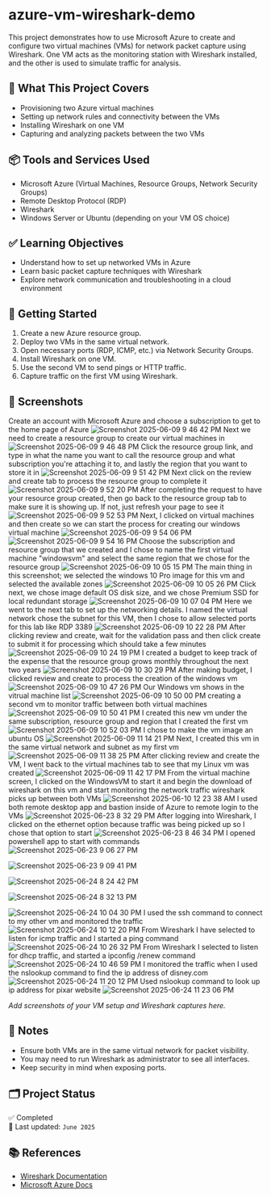 # azure-vm-wireshark-demo

This project demonstrates how to use Microsoft Azure to create and configure two virtual machines (VMs) for network packet capture using Wireshark. One VM acts as the monitoring station with Wireshark installed, and the other is used to simulate traffic for analysis.

## 🔧 What This Project Covers

- Provisioning two Azure virtual machines
- Setting up network rules and connectivity between the VMs
- Installing Wireshark on one VM
- Capturing and analyzing packets between the two VMs

## 📦 Tools and Services Used

- Microsoft Azure (Virtual Machines, Resource Groups, Network Security Groups)
- Remote Desktop Protocol (RDP)
- Wireshark
- Windows Server or Ubuntu (depending on your VM OS choice)

## ✅ Learning Objectives

- Understand how to set up networked VMs in Azure
- Learn basic packet capture techniques with Wireshark
- Explore network communication and troubleshooting in a cloud environment

## 🚀 Getting Started

1. Create a new Azure resource group.
2. Deploy two VMs in the same virtual network.
3. Open necessary ports (RDP, ICMP, etc.) via Network Security Groups.
4. Install Wireshark on one VM.
5. Use the second VM to send pings or HTTP traffic.
6. Capture traffic on the first VM using Wireshark.

## 📸 Screenshots
Create an account with Microsoft Azure and choose a subscription to get to the home page of Azure
![Screenshot 2025-06-09 9 46 42 PM](https://github.com/user-attachments/assets/405c154a-b484-4272-a629-d2aaf3cb86f6)
Next we need to create a resource group to create our virtual machines in 
![Screenshot 2025-06-09 9 46 48 PM](https://github.com/user-attachments/assets/bfee635f-eb04-4673-bb60-8c772b261fa6)
Click the resource group link, and type in what the name you want to call the resource group and what subscription you're attaching it to, and lastly the region that you want to store it in
![Screenshot 2025-06-09 9 51 42 PM](https://github.com/user-attachments/assets/86f86388-0a6c-4818-860f-80ddbd4b5c10)
Next click on the review and create tab to process the resource group to complete it
![Screenshot 2025-06-09 9 52 20 PM](https://github.com/user-attachments/assets/6c0b7fa7-da9c-45fa-a4e0-d1ec5092278d)
After completing the request to have your resource group created, then go back to the resource group tab to make sure it is showing up. If not, just refresh your page to see it
![Screenshot 2025-06-09 9 52 53 PM](https://github.com/user-attachments/assets/4ebadcf7-27be-4df5-ac61-2d748fd6cda9)
Next, I clicked on virtual machines and then create so we can start the process for creating our windows virtual machine
![Screenshot 2025-06-09 9 54 06 PM](https://github.com/user-attachments/assets/78f3b209-aad7-4766-8037-33671c16e80c)
![Screenshot 2025-06-09 9 54 16 PM](https://github.com/user-attachments/assets/73da6bf8-5b85-44b7-a834-4ed30f4f4847)
Choose the subscription and resource group that we created and I chose to name the first virtual machine "windowsvm" and select the same region that we chose for the resource group
![Screenshot 2025-06-09 10 05 15 PM](https://github.com/user-attachments/assets/5290f89c-82a7-47a8-85dd-6f7552b28266)
The main thing in this screenshot; we selected the windows 10 Pro image for this vm and selected the available zones
![Screenshot 2025-06-09 10 05 26 PM](https://github.com/user-attachments/assets/295e174f-eaa6-4fbe-b739-53df8a76c107)
Click next, we chose image default OS disk size, and we chose Premium SSD for local redundant storage
![Screenshot 2025-06-09 10 07 04 PM](https://github.com/user-attachments/assets/1e264d51-8549-40b3-8030-bd63d1f0926a)
Here we went to the next tab to set up the networking details. I named the virtual network chose the subnet for this VM, then I chose to allow selected ports for this lab like RDP 3389
![Screenshot 2025-06-09 10 22 28 PM](https://github.com/user-attachments/assets/87d7cff2-3b35-4a2f-b90e-92995976a4c2)
After clicking review and create, wait for the validation pass and then click create to submit it for processing which should take a few minutes
![Screenshot 2025-06-09 10 24 19 PM](https://github.com/user-attachments/assets/1d95b85c-2107-4817-b333-4572e47f95d2)
I created a budget to keep track of the expense that the resource group grows monthly throughout the next two years
![Screenshot 2025-06-09 10 30 29 PM](https://github.com/user-attachments/assets/75458537-9e04-4ac9-b66b-c22c9cceab8a)
After making budget, I clicked review and create to process the creation of the windows vm
![Screenshot 2025-06-09 10 47 26 PM](https://github.com/user-attachments/assets/3d861778-1598-466e-9553-82bca8425d82)
Our Windows vm shows in the vitrual machine list
![Screenshot 2025-06-09 10 50 00 PM](https://github.com/user-attachments/assets/53001b94-062d-4602-9c76-bd92ac06cc35)
creating a second vm to monitor traffic between both virtual machines
![Screenshot 2025-06-09 10 50 41 PM](https://github.com/user-attachments/assets/e0514027-d1ff-4e1f-adea-e9215fadf978)
I created this new vm under the same subscription, resource group and region that I created the first vm
![Screenshot 2025-06-09 10 52 03 PM](https://github.com/user-attachments/assets/eeac7128-4c0f-4aaf-babe-ddcd4b2f19db)
I chose to make the vm image an ubuntu OS
![Screenshot 2025-06-09 11 14 21 PM](https://github.com/user-attachments/assets/173ec526-6b5e-4c62-ba13-cc6ca2b5f5ee)
Next, I created this vm in the same virtual network and subnet as my first vm
![Screenshot 2025-06-09 11 38 25 PM](https://github.com/user-attachments/assets/416554f9-adc1-4bb6-9489-46613fd3c535)
After clicking review and create the VM, I went back to the virtual machines tab to see that my Linux vm was created
![Screenshot 2025-06-09 11 42 17 PM](https://github.com/user-attachments/assets/a520ee87-db9b-472d-8b72-99b24b280c73)
From the virtual machine screen, I clicked on the WindowsVM to start it and begin the download of wireshark on this vm and start monitoring the network traffic wireshark picks up between both VMs 
![Screenshot 2025-06-10 12 23 38 AM](https://github.com/user-attachments/assets/f89d6f04-0881-4815-9087-9f406090a308)
I used both remote desktop app and bastion inside of Azure to remote login to the VMs
![Screenshot 2025-06-23 8 32 29 PM](https://github.com/user-attachments/assets/6c339787-c592-46d3-82e2-b98b83b90df6)
After logging into Wireshark, I clicked on the ethernet option because traffic was being picked up so I chose that option to start
![Screenshot 2025-06-23 8 46 34 PM](https://github.com/user-attachments/assets/a0d71a25-5453-4051-9d11-cb89dcb47767)
I opened powershell app to start with commands
![Screenshot 2025-06-23 9 06 27 PM](https://github.com/user-attachments/assets/59ad08f7-ecdd-4563-a961-01ba2a9277b5)

![Screenshot 2025-06-23 9 09 41 PM](https://github.com/user-attachments/assets/a8f4f72a-489b-4764-851e-aaf4a9759d00)

![Screenshot 2025-06-24 8 24 42 PM](https://github.com/user-attachments/assets/aa63581f-491e-42e1-bc2c-598a5261a8e8)

![Screenshot 2025-06-24 8 32 13 PM](https://github.com/user-attachments/assets/4782b755-6888-4f1d-b6c1-7040af97ae9b)

![Screenshot 2025-06-24 10 04 30 PM](https://github.com/user-attachments/assets/585f8ccd-b5c5-4b85-b737-286079eb40ab)
I used the ssh command to connect to my other vm and monitored the traffic 
![Screenshot 2025-06-24 10 12 20 PM](https://github.com/user-attachments/assets/058e2be0-7db2-4191-a72c-c91bf23a1c72)
From Wireshark I have selected to listen for icmp traffic and I started a ping command 
![Screenshot 2025-06-24 10 26 32 PM](https://github.com/user-attachments/assets/170f2589-ba0e-43e6-9e1a-cec25629f0bc)
From Wireshark I selected to listen for dhcp traffic, and started a ipconfig /renew command 
![Screenshot 2025-06-24 10 46 59 PM](https://github.com/user-attachments/assets/113851a3-7876-4899-98c3-c21fad2da5d1)
I monitored the traffic when I used the nslookup command to find the ip address of disney.com
![Screenshot 2025-06-24 11 20 12 PM](https://github.com/user-attachments/assets/dfedee5b-ebd9-4c26-a157-c5ac56d123a5)
Used nslookup command to look up ip address for pixar website
![Screenshot 2025-06-24 11 23 06 PM](https://github.com/user-attachments/assets/836d2dba-ada5-4450-96b6-cb35bd11eb30)


_Add screenshots of your VM setup and Wireshark captures here._

## 🧠 Notes

- Ensure both VMs are in the same virtual network for packet visibility.
- You may need to run Wireshark as administrator to see all interfaces.
- Keep security in mind when exposing ports.

## 🗂️ Project Status

✅ Completed  
📅 Last updated: `June 2025`

## 📚 References

- [Wireshark Documentation](https://www.wireshark.org/docs/)
- [Microsoft Azure Docs](https://learn.microsoft.com/en-us/azure/virtual-machines/)
